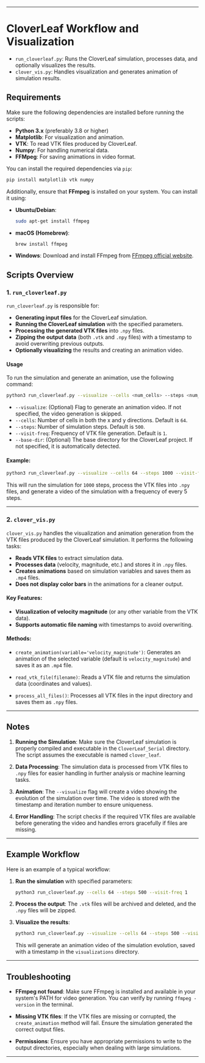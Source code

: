
---

# CloverLeaf Workflow and Visualization

- `run_cloverleaf.py`: Runs the CloverLeaf simulation, processes data, and optionally visualizes the results.
- `clover_vis.py`: Handles visualization and generates animation of simulation results.

## Requirements

Make sure the following dependencies are installed before running the scripts:

- **Python 3.x** (preferably 3.8 or higher)
- **Matplotlib**: For visualization and animation.
- **VTK**: To read VTK files produced by CloverLeaf.
- **Numpy**: For handling numerical data.
- **FFMpeg**: For saving animations in video format.

You can install the required dependencies via `pip`:

```bash
pip install matplotlib vtk numpy
```

Additionally, ensure that **FFmpeg** is installed on your system. You can install it using:

- **Ubuntu/Debian**:
    ```bash
    sudo apt-get install ffmpeg
    ```

- **macOS (Homebrew)**:
    ```bash
    brew install ffmpeg
    ```

- **Windows**:
    Download and install FFmpeg from [FFmpeg official website](https://ffmpeg.org/download.html).

## Scripts Overview

### 1. `run_cloverleaf.py`

`run_cloverleaf.py` is responsible for:

- **Generating input files** for the CloverLeaf simulation.
- **Running the CloverLeaf simulation** with the specified parameters.
- **Processing the generated VTK files** into `.npy` files.
- **Zipping the output data** (both `.vtk` and `.npy` files) with a timestamp to avoid overwriting previous outputs.
- **Optionally visualizing** the results and creating an animation video.

#### Usage

To run the simulation and generate an animation, use the following command:

```bash
python3 run_cloverleaf.py --visualize --cells <num_cells> --steps <num_steps> --visit-freq <visit_frequency> --base-dir <base_directory>
```

- `--visualize`: (Optional) Flag to generate an animation video. If not specified, the video generation is skipped.
- `--cells`: Number of cells in both the x and y directions. Default is `64`.
- `--steps`: Number of simulation steps. Default is `500`.
- `--visit-freq`: Frequency of VTK file generation. Default is `1`.
- `--base-dir`: (Optional) The base directory for the CloverLeaf project. If not specified, it is automatically detected.

#### Example:

```bash
python3 run_cloverleaf.py --visualize --cells 64 --steps 1000 --visit-freq 5
```

This will run the simulation for `1000` steps, process the VTK files into `.npy` files, and generate a video of the simulation with a frequency of every 5 steps.

---

### 2. `clover_vis.py`

`clover_vis.py` handles the visualization and animation generation from the VTK files produced by the CloverLeaf simulation. It performs the following tasks:

- **Reads VTK files** to extract simulation data.
- **Processes data** (velocity, magnitude, etc.) and stores it in `.npy` files.
- **Creates animations** based on simulation variables and saves them as `.mp4` files.
- **Does not display color bars** in the animations for a cleaner output.

#### Key Features:
- **Visualization of velocity magnitude** (or any other variable from the VTK data).
- **Supports automatic file naming** with timestamps to avoid overwriting.
  
#### Methods:

- `create_animation(variable='velocity_magnitude')`: Generates an animation of the selected variable (default is `velocity_magnitude`) and saves it as an `.mp4` file.

- `read_vtk_file(filename)`: Reads a VTK file and returns the simulation data (coordinates and values).

- `process_all_files()`: Processes all VTK files in the input directory and saves them as `.npy` files.

---
## Notes

1. **Running the Simulation**: Make sure the CloverLeaf simulation is properly compiled and executable in the `CloverLeaf_Serial` directory. The script assumes the executable is named `clover_leaf`.

2. **Data Processing**: The simulation data is processed from VTK files to `.npy` files for easier handling in further analysis or machine learning tasks.

3. **Animation**: The `--visualize` flag will create a video showing the evolution of the simulation over time. The video is stored with the timestamp and iteration number to ensure uniqueness.

4. **Error Handling**: The script checks if the required VTK files are available before generating the video and handles errors gracefully if files are missing.

---

## Example Workflow

Here is an example of a typical workflow:

1. **Run the simulation** with specified parameters:

    ```bash
    python3 run_cloverleaf.py --cells 64 --steps 500 --visit-freq 1
    ```

2. **Process the output**: The `.vtk` files will be archived and deleted, and the `.npy` files will be zipped. 

3. **Visualize the results**:

    ```bash
    python3 run_cloverleaf.py --visualize --cells 64 --steps 500 --visit-freq 1
    ```

    This will generate an animation video of the simulation evolution, saved with a timestamp in the `visualizations` directory.

---

## Troubleshooting

- **FFmpeg not found**: Make sure FFmpeg is installed and available in your system's PATH for video generation. You can verify by running `ffmpeg -version` in the terminal.

- **Missing VTK files**: If the VTK files are missing or corrupted, the `create_animation` method will fail. Ensure the simulation generated the correct output files.

- **Permissions**: Ensure you have appropriate permissions to write to the output directories, especially when dealing with large simulations.

---